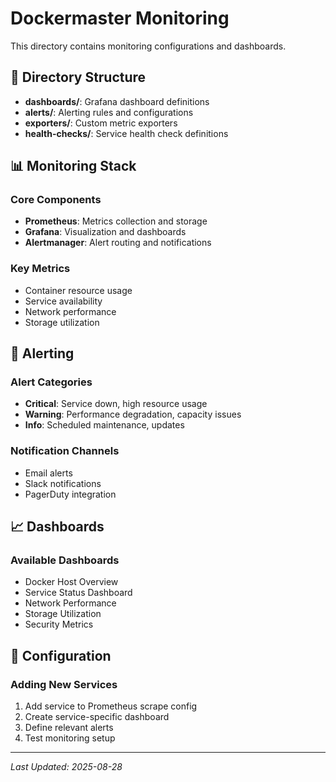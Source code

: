 # Dockermaster Monitoring

This directory contains monitoring configurations and dashboards.

## 📁 Directory Structure

- **dashboards/**: Grafana dashboard definitions
- **alerts/**: Alerting rules and configurations
- **exporters/**: Custom metric exporters
- **health-checks/**: Service health check definitions

## 📊 Monitoring Stack

### Core Components
- **Prometheus**: Metrics collection and storage
- **Grafana**: Visualization and dashboards
- **Alertmanager**: Alert routing and notifications

### Key Metrics
- Container resource usage
- Service availability
- Network performance
- Storage utilization

## 🚨 Alerting

### Alert Categories
- **Critical**: Service down, high resource usage
- **Warning**: Performance degradation, capacity issues
- **Info**: Scheduled maintenance, updates

### Notification Channels
- Email alerts
- Slack notifications
- PagerDuty integration

## 📈 Dashboards

### Available Dashboards
- Docker Host Overview
- Service Status Dashboard
- Network Performance
- Storage Utilization
- Security Metrics

## 🔧 Configuration

### Adding New Services
1. Add service to Prometheus scrape config
2. Create service-specific dashboard
3. Define relevant alerts
4. Test monitoring setup

---
*Last Updated: 2025-08-28*